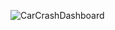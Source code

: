 

![CarCrashDashboard](https://github.com/user-attachments/assets/2f8ab6f2-d776-413e-ac4e-249e5dfe1e72)
